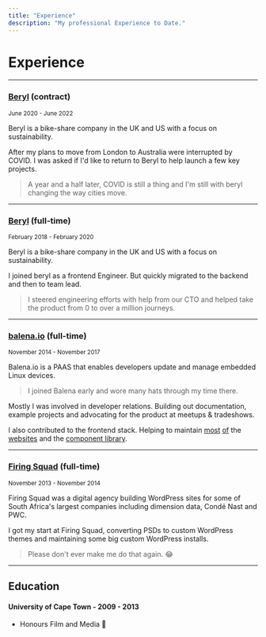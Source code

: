 ```yaml
---
title: "Experience"
description: "My professional Experience to Date."
---
```



# Experience

<hr/>

### [Beryl](https://beryl.cc) (contract) 

<small>June 2020 - June 2022</small>

Beryl is a bike-share company in the UK and US with a focus on sustainability.

After my plans to move from London to Australia were interrupted by COVID. I was asked 
if I'd like to return to Beryl to help launch a few key projects. 

> A year and a half later, COVID is still a thing and I'm still with beryl changing the way cities move.

<hr/>

### [Beryl](https://beryl.cc) (full-time) 

<small>February 2018 - February 2020</small>

Beryl is a bike-share company in the UK and US with a focus on sustainability.

I joined beryl as a frontend Engineer. But quickly migrated to the backend and then to team lead.

> I steered engineering efforts with help from our CTO and helped take the product from 0 to over a million journeys.

<hr/>

### [balena.io](https://balena.io) (full-time) 

<small>November 2014 - November 2017</small>

Balena.io is a PAAS that enables developers update and manage embedded Linux devices.

> I joined Balena early and wore many hats through my time there.

Mostly I was involved in developer relations. Building out documentation, example projects and advocating for the product at meetups & tradeshows.

I also contributed to the frontend stack. Helping to maintain [most](https://etcher.io/) [of](https://balenaos.io/) the [websites](https://www.balena.io/) and the [component library](https://github.com/balena-io-modules/rendition).

<hr/>

### [Firing Squad](http://firingsquad.co.za/) (full-time)

<small>November 2013 -  November 2014</small>

Firing Squad was a digital agency building WordPress sites for some of South Africa's largest companies including dimension data, Condé Nast and PWC.

I got my start at Firing Squad, converting PSDs to custom WordPress themes and maintaining some big custom WordPress installs.

> Please don't ever make me do that again. 😂

<hr />

## Education

#### University of Cape Town - 2009 - 2013

- Honours Film and Media 🤷
